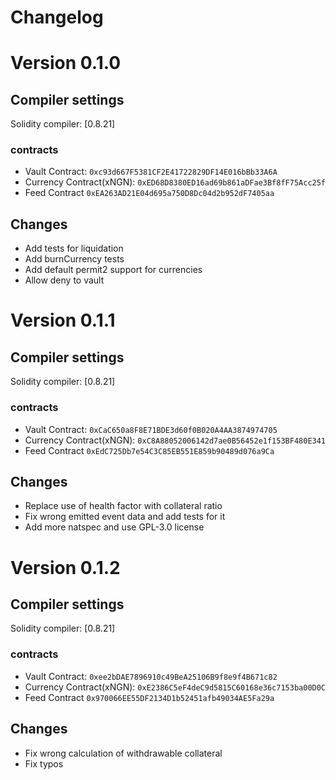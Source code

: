 # Changelog

# Version 0.1.0

## Compiler settings

Solidity compiler: [0.8.21]

### contracts
- Vault Contract: `0xc93d667F5381CF2E41722829DF14E016bBb33A6A`
- Currency Contract(xNGN):    `0xED68D8380ED16ad69b861aDFae3Bf8fF75Acc25f`
- Feed Contract     `0xEA263AD21E04d695a750D8Dc04d2b952dF7405aa`

## Changes
- Add tests for liquidation
- Add burnCurrency tests
- Add default permit2 support for currencies
- Allow deny to vault

# Version 0.1.1

## Compiler settings

Solidity compiler: [0.8.21]

### contracts
- Vault Contract: `0xCaC650a8F8E71BDE3d60f0B020A4AA3874974705`
- Currency Contract(xNGN):    `0xC8A88052006142d7ae0B56452e1f153BF480E341`
- Feed Contract     `0xEdC725Db7e54C3C85EB551E859b90489d076a9Ca`

## Changes
- Replace use of health factor with collateral ratio
- Fix wrong emitted event data and add tests for it
- Add more natspec and use GPL-3.0 license

# Version 0.1.2

## Compiler settings

Solidity compiler: [0.8.21]

### contracts
- Vault Contract: `0xee2bDAE7896910c49BeA25106B9f8e9f4B671c82`
- Currency Contract(xNGN):    `0xE2386C5eF4deC9d5815C60168e36c7153ba00D0C`
- Feed Contract     `0x970066EE55DF2134D1b52451afb49034AE5Fa29a`

## Changes
- Fix wrong calculation of withdrawable collateral
- Fix typos